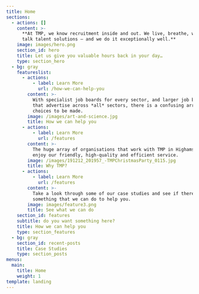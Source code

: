 ```yaml
---
title: Home
sections:
  - actions: []
    content: >-
      **At TMP, we know recruitment inside and out. We live, breathe, walk and
      talk talent solutions – and we do it exceptionally well.**
    image: images/hero.png
    section_id: hero
    title: Let us give you valuable hours back in your day…
    type: section_hero
  - bg: gray
    featureslist:
      - actions:
          - label: Learn More
            url: /how-we-can-help-you
        content: >-
          With specialist job boards for every sector, and larger job boards
          that advertise across *all* sectors, there is a confusing array of
          choices to be made.
        image: /images/art-and-science.jpg
        title: How we can help you
      - actions:
          - label: Learn More
            url: /features
        content: >-
          The huge array of organisations that work with TMP in Highams Park
          enjoy our friendly, high-quality and efficient service.
        image: /images/191212_201957_-TMPChristmasParty_0115.jpg
        title: Why TMP?
      - actions:
          - label: Learn More
            url: /features
        content: >-
          Take a look through some of our case studies and see if there's
          something that we can do to help you.
        image: images/feature3.png
        title: See what we can do
    section_id: features
    subtitle: do you want something here?
    title: How we can help you
    type: section_features
  - bg: gray
    section_id: recent-posts
    title: Case Studies
    type: section_posts
menus:
  main:
    title: Home
    weight: 1
template: landing
---
```


